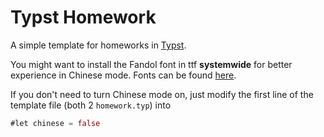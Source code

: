 # Typst Homework

A simple template for homeworks in [Typst](https://typst.app).

You might want to install the Fandol font in ttf **systemwide** for better
experience in Chinese mode.
Fonts can be found [here](https://github.com/Fr4nk1in-USTC/fandol-ttf).

If you don't need to turn Chinese mode on, just modify the first line of the
template file (both 2 `homework.typ`) into

```rust
#let chinese = false
```
